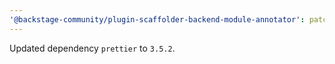 ```yaml
---
'@backstage-community/plugin-scaffolder-backend-module-annotator': patch
---
```


Updated dependency `prettier` to `3.5.2`.
